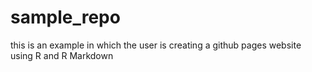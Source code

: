 # sample_repo

this is an example in which the user is creating a github pages website using R and R Markdown

